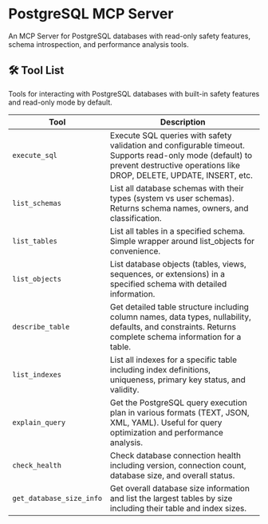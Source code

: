 # PostgreSQL MCP Server

An MCP Server for PostgreSQL databases with read-only safety features, schema introspection, and performance analysis tools.

## 🛠️ Tool List

Tools for interacting with PostgreSQL databases with built-in safety features and read-only mode by default.


| Tool | Description |
|------|-------------|
| `execute_sql` | Execute SQL queries with safety validation and configurable timeout. Supports read-only mode (default) to prevent destructive operations like DROP, DELETE, UPDATE, INSERT, etc. |
| `list_schemas` | List all database schemas with their types (system vs user schemas). Returns schema names, owners, and classification. |
| `list_tables` | List all tables in a specified schema. Simple wrapper around list_objects for convenience. |
| `list_objects` | List database objects (tables, views, sequences, or extensions) in a specified schema with detailed information. |
| `describe_table` | Get detailed table structure including column names, data types, nullability, defaults, and constraints. Returns complete schema information for a table. |
| `list_indexes` | List all indexes for a specific table including index definitions, uniqueness, primary key status, and validity. |
| `explain_query` | Get the PostgreSQL query execution plan in various formats (TEXT, JSON, XML, YAML). Useful for query optimization and performance analysis. |
| `check_health` | Check database connection health including version, connection count, database size, and overall status. |
| `get_database_size_info` | Get overall database size information and list the largest tables by size including their table and index sizes. |
